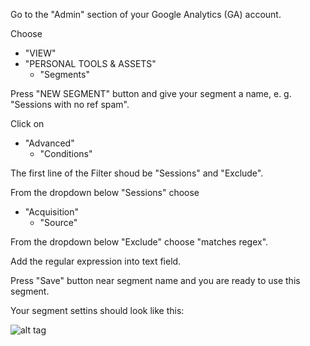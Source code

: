 Go to the "Admin" section of your Google Analytics (GA) account.

Choose
- "VIEW"
 - "PERSONAL TOOLS & ASSETS"
   - "Segments"
   
Press "NEW SEGMENT" button and give your segment a name, e. g. "Sessions with no ref spam".

Click on
- "Advanced"
  - "Conditions"

The first line of the Filter shoud be "Sessions" and "Exclude".

From the dropdown below "Sessions" choose
- "Acquisition"
  - "Source"
 
From the dropdown below "Exclude" choose "matches regex".

Add the regular expression into text field.

Press "Save" button near segment name and you are ready to use this segment.

Your segment settins should look like this:

![alt tag](https://imgur.com/KzUYpak "Screenshot")
